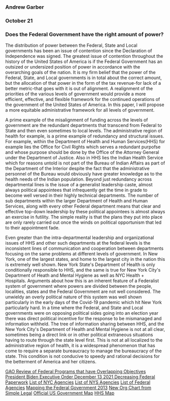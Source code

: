 ### Andrew Garber
### October 21
### Does the Federal Government have the right amount of power?

The distribution of power between the Federal, State and Local governments has been an issue of contention since the Declaration of Independence was signed. The greatest issue of contention throughout the history of the United States of America is if the Federal Government has an outsized or undersized position of power in accordance with the overarching goals of the nation. It is my firm belief that the power of the Federal, State, and Local governments is in total about the correct amount, but the allocation of that power in the form of the tax revenue-for lack of a better metric-that goes with it is out of alignment. A realignment of the priorities of the various levels of government would provide a more efficient, effective, and flexible framework for the continued operations of the government of the United States of America. In this paper, I will propose a more equitable administrative framework for all levels of government.

A prime example of the misalignment of funding across the levels of government are the redundant departments that transcend from Federal to State and then even sometimes to local levels. The administrative region of health for example, is a prime example of redundancy and structural issues. For example, within the Department of Health and Human Services(HHS) for example lies the Office for Civil Rights which serves a redundant purpofse and whose purpose should be done by the Office of the Attorney General under the Department of Justice. Also in HHS lies the Indian Health Service which for reasons untold is not part of the Bureau of Indian Affairs as part of the Department of the Interior despite the fact that the administrative personnel of the Bureau would obviously have greater knowledge as to the health needs of the Indian population. Beyond just redundancy across departmental lines is the issue of a generalist leadership caste, almost always political appointees that infrequently get the time in grade to become well versed in their highly technical departments. The number of sub departments within the larger Department of Health and Human Services, along with every other Federal department means that clear and effective top-down leadership by these political appointees is almost always an exercise in futility. The simple reality is that the plans they put into place are only rarely carried out once the winds on political opportunism that led to their appointment fade.  

Even greater than the intra-departmental leadership and organizational issues of HHS and other such departments at the federal levels is the inconsistent lines of communication and cooperation between departments focusing on the same problems at different levels of government. In New York, one of the largest states, and home to the largest city in the nation this is extremely well shown. New York State's Department of Health is only conditionally responsible to HHS, and the same is true for New York City's Department of Heath and Mental Hygiene as well as NYC Health + Hospitals. Arguments about how this is an inherent feature of a Federalist system of government where powers are divided between the people, localities, states and the Federal Government are not well considered. The unwieldy an overly political nature of this system was well shown particularly in the early days of the Covid-19 pandemic which hit New York particularly hard. In a time where the Federal, and State and Local governments were on opposing political sides going into an election year there was direct political incentive for the response to be mismanaged and information withheld. The tree of information sharing between HHS, and the New York City's Department of Health and Mental Hygiene is not at all clear, sometimes being a direct link or in other political extraneous situations having to route through the state level first. This is not at all localized to the administrative region of health, it is a widespread phenomenon that has come to require a separate bureaucracy to manage the bureaucracy of the state. This condition is not conducive to speedy and rational decisions for the betterment of America and her citizens.



[GAO Review of Federal Programs that have Overlapping Objectives](https://www.gao.gov/assets/gao-11-474r.pdf)
[President Biden Executive Order December 13 2021 Decreasing Federal Paperwork](https://www.whitehouse.gov/briefing-room/presidential-actions/2021/12/13/executive-order-on-transforming-federal-customer-experience-and-service-delivery-to-rebuild-trust-in-government/)
[List of NYC Agencies](https://www1.nyc.gov/nyc-resources/agencies.page)
[List of NYS Agencies](https://www.ny.gov/agencies)
[List of Federal Agencies](https://www.usa.gov/federal-agencies/a)
[Mapping the Federal Government 2013](https://www.acus.gov/sites/default/files/documents/EXCERPT_ABA_Spring2013_final.pdf)
[New Org Chart from Simple Legal](https://cdn.shopify.com/s/files/1/2724/8374/files/SLG.Federal.Government.Org.Chart.Mid.png?v=1611121480)
[Official US Government Map](https://www.usgovernmentmanual.gov/ReadLibraryItem.ashx?SFN=Myz95sTyO4rJRM/nhIRwSw==&SF=VHhnJrOeEAnGaa/rtk/JOg==)
[HHS Map](https://www.hhs.gov/about/agencies/orgchart/index.html)